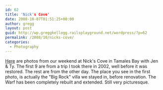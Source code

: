 ```yaml
---
id: 62
title: 'Nick's Cove'
date: 2008-10-07T01:51:25+00:00
author: gregg
layout: post
guid: http://wp.greggkellogg.railsplayground.net/wordpress/?p=62
permalink: /2008/10/nicks-cove/
categories:
  - Photography
---
```

[Here](/galleries/Nick%27s%20Cove/) are photos from our weekend at Nick's Cove in Tamales Bay with Jen & Ty. The first 9 are from a trip I took there in 2002, well before it was restored. The rest are from the other day. The place you see in the first photo, is actually the "Big Rock" villa we stayed in, before renovation. The Warf has been completely rebuilt and extended. Still very picturesque.